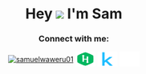 
  <h1 align="center">Hey <img src="https://raw.githubusercontent.com/iampavangandhi/iampavangandhi/master/gifs/Hi.gif" width="30px"> I'm Sam </h1>
  <h3 align="center">Connect with me:</h3>
  <p align="center">
  <a href="https://linkedin.com/in/samuelwaweru2001" target="blank"><img align="center" src="https://raw.githubusercontent.com/rahuldkjain/github-profile-readme-generator/master/src/images/icons/Social/linked-in-alt.svg" alt="samuelwaweru01" height="30" width="40" /></a>
  <a href="https://www.hackerrank.com/profile/samuelgatoto81" target="blank"><img align="center" src="https://github.com/samkamau81/samkamau81/blob/master/hackerrank_logo_logos_icon.svg" alt="_gatoto.s" height="30" width="40" /></a>
  <a href="https://www.kaggle.com/samuelkamau" target="blank"><img align="center" 
    src="https://github.com/samkamau81/samkamau81/blob/master/4373210_kaggle_logo_logos_icon.svg" alt="_gatoto.s" height="30" width="40" /></a>
  <a href="https://x.com/Samuel__Waweru" target="blank"><img align="center" 
    src="https://github.com/samkamau81/samkamau81/blob/master/icons8-twitterx.svg" alt="Samwel_Waweru" height="30" width="40" /></a>

  </p>

  
    

    
